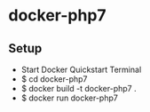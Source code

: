 # docker-php7

## Setup
  - Start Docker Quickstart Terminal
  - $ cd docker-php7
  - $ docker build -t docker-php7 .
  - $ docker run docker-php7
